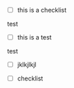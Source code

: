 *   [ ] this is a checklist

test

*   [ ] this is a test

test

*   [ ] jklkjlkjl
*   [ ] checklist


